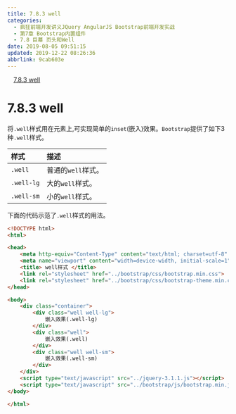 ```yaml
---
title: 7.8.3 well
categories: 
  - 疯狂前端开发讲义JQuery AngularJS Bootstrap前端开发实战
  - 第7章 Bootstrap内置组件
  - 7.8 巨幕 页头和Well
date: 2019-08-05 09:51:15
updated: 2019-12-22 08:26:36
abbrlink: 9cab603e
---
```

<div id='my_toc'><a href="/JavaReadingNotes/9cab603e/#7-8-3-well" class="header_1">7.8.3 well</a><br></div>
<style>.header_1{margin-left: 1em;}.header_2{margin-left: 2em;}.header_3{margin-left: 3em;}.header_4{margin-left: 4em;}.header_5{margin-left: 5em;}.header_6{margin-left: 6em;}</style>
<!--more-->
<script>if (navigator.platform.search('arm')==-1){document.getElementById('my_toc').style.display = 'none';}var e,p = document.getElementsByTagName('p');while (p.length>0) {e = p[0];e.parentElement.removeChild(e);}</script>

<!--end-->
<!--SSTStart-->
# 7.8.3 well #
将`.well`样式用在元素上,可实现简单的`inset`(嵌入)效果。`Bootstrap`提供了如下3种`.well`样式。

|样式|描述|
|:---|:---|
|`.well`|普通的`well`样式。|
|`.well-lg`|大的`well`样式。|
|`.well-sm`|小的`well`样式。|
<!--SSTStop-->

下面的代码示范了`.well`样式的用法。
```html
<!DOCTYPE html>
<html>

<head>
    <meta http-equiv="Content-Type" content="text/html; charset=utf-8" />
    <meta name="viewport" content="width=device-width, initial-scale=1">
    <title> well样式 </title>
    <link rel="stylesheet" href="../bootstrap/css/bootstrap.min.css">
    <link rel="stylesheet" href="../bootstrap/css/bootstrap-theme.min.css">
</head>

<body>
    <div class="container">
        <div class="well well-lg">
            嵌入效果(.well-lg)
        </div>
        <div class="well">
            嵌入效果(.well)
        </div>
        <div class="well well-sm">
            嵌入效果(.well-sm)
        </div>
    </div>
    <script type="text/javascript" src="../jquery-3.1.1.js"></script>
    <script type="text/javascript" src="../bootstrap/js/bootstrap.min.js"></script>
</body>

</html>
```
